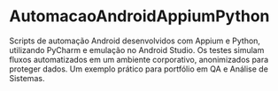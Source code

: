 # AutomacaoAndroidAppiumPython
Scripts de automação Android desenvolvidos com Appium e Python, utilizando PyCharm e emulação no Android Studio. Os testes simulam fluxos automatizados em um ambiente corporativo, anonimizados para proteger dados. Um exemplo prático para portfólio em QA e Análise de Sistemas.
